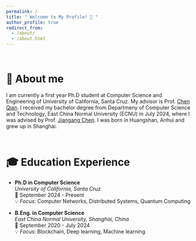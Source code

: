 ```yaml
---
permalink: /
title: " Welcome to My Profile! 👋 "
author_profile: true
redirect_from: 
  - /about/
  - /about.html
---
```


<br>

💫 About me
======

I am currently a first year Ph.D student at Computer Science and Engineering of University of California, Santa Cruz. My advisor is Prof. [Chen Qian](https://users.soe.ucsc.edu/~qian/). I received my bachelor degree from Departmeny of Computer Science and Technology, East China Normal University (ECNU) in July 2024, where I was advised by Prof. [Jiangang Chen](https://faculty.ecnu.edu.cn/_s15/cjg2_en/main.psp). I was born in Huangshan, Anhui and grew up in Shanghai.

<br>

🎓 Education Experience
======

- **Ph.D in Computer Science**  
  *University of California, Santa Cruz*  
  📅 September 2024 - Present  
  💡 *Focus*: Computer Networks, Distributed Systems, Quantum Computing

- **B.Eng. in Computer Science**  
  *East China Normal University, Shanghai, China*  
  📅 September 2020 - July 2024   
  💡 *Focus*: Blockchain, Deep learning, Machine learning
